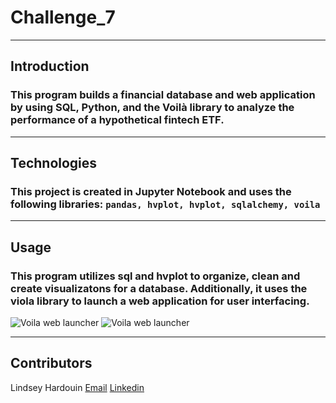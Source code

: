 # Challenge_7
---
## **Introduction**
### This program builds a financial database and web application by using SQL, Python, and the Voilà library to analyze the performance of a hypothetical fintech ETF.
---
## **Technologies**
### This project is created in Jupyter Notebook and uses the following libraries: ```pandas, hvplot, hvplot, sqlalchemy, voila ```
---
## **Usage**
### This program utilizes sql and hvplot to organize, clean and create visualizatons for a database. Additionally, it uses the viola library to launch a web application for user interfacing. 

![Voila web launcher](pictures/voila1.png)
![Voila web launcher](pictures/voila2.png)

---
## **Contributors**
Lindsey Hardouin
[Email](LindseyHardouin@gmail.com)
[Linkedin](www.linkedin.com/in/LindseyHardouin)
